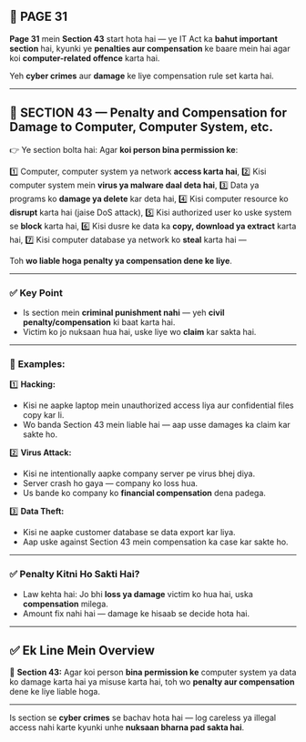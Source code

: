 ## 📄 **PAGE 31**

**Page 31** mein **Section 43** start hota hai — ye IT Act ka **bahut important section** hai, kyunki ye **penalties aur compensation** ke baare mein hai agar koi **computer-related offence** karta hai.

Yeh **cyber crimes** aur **damage** ke liye compensation rule set karta hai.

---

## 🔹 **SECTION 43 — Penalty and Compensation for Damage to Computer, Computer System, etc.**

👉 Ye section bolta hai:
Agar **koi person bina permission ke**:

1️⃣ Computer, computer system ya network **access karta hai**,
2️⃣ Kisi computer system mein **virus ya malware daal deta hai**,
3️⃣ Data ya programs ko **damage ya delete** kar deta hai,
4️⃣ Kisi computer resource ko **disrupt** karta hai (jaise DoS attack),
5️⃣ Kisi authorized user ko uske system se **block** karta hai,
6️⃣ Kisi dusre ke data ka **copy, download ya extract** karta hai,
7️⃣ Kisi computer database ya network ko **steal** karta hai —

Toh **wo liable hoga penalty ya compensation dene ke liye**.

---

### ✅ **Key Point**

* Is section mein **criminal punishment nahi** — yeh **civil penalty/compensation** ki baat karta hai.
* Victim ko jo nuksaan hua hai, uske liye wo **claim** kar sakta hai.

---

### 🧩 **Examples:**

1️⃣ **Hacking:**

* Kisi ne aapke laptop mein unauthorized access liya aur confidential files copy kar li.
* Wo banda Section 43 mein liable hai — aap usse damages ka claim kar sakte ho.

2️⃣ **Virus Attack:**

* Kisi ne intentionally aapke company server pe virus bhej diya.
* Server crash ho gaya — company ko loss hua.
* Us bande ko company ko **financial compensation** dena padega.

3️⃣ **Data Theft:**

* Kisi ne aapke customer database se data export kar liya.
* Aap uske against Section 43 mein compensation ka case kar sakte ho.

---

### ✅ **Penalty Kitni Ho Sakti Hai?**

* Law kehta hai: Jo bhi **loss ya damage** victim ko hua hai, uska **compensation** milega.
* Amount fix nahi hai — damage ke hisaab se decide hota hai.

---

## ✅ **Ek Line Mein Overview**

📌 **Section 43:** Agar koi person **bina permission ke** computer system ya data ko damage karta hai ya misuse karta hai,
toh wo **penalty aur compensation** dene ke liye liable hoga.

---

Is section se **cyber crimes** se bachav hota hai — log careless ya illegal access nahi karte kyunki unhe **nuksaan bharna pad sakta hai**.
